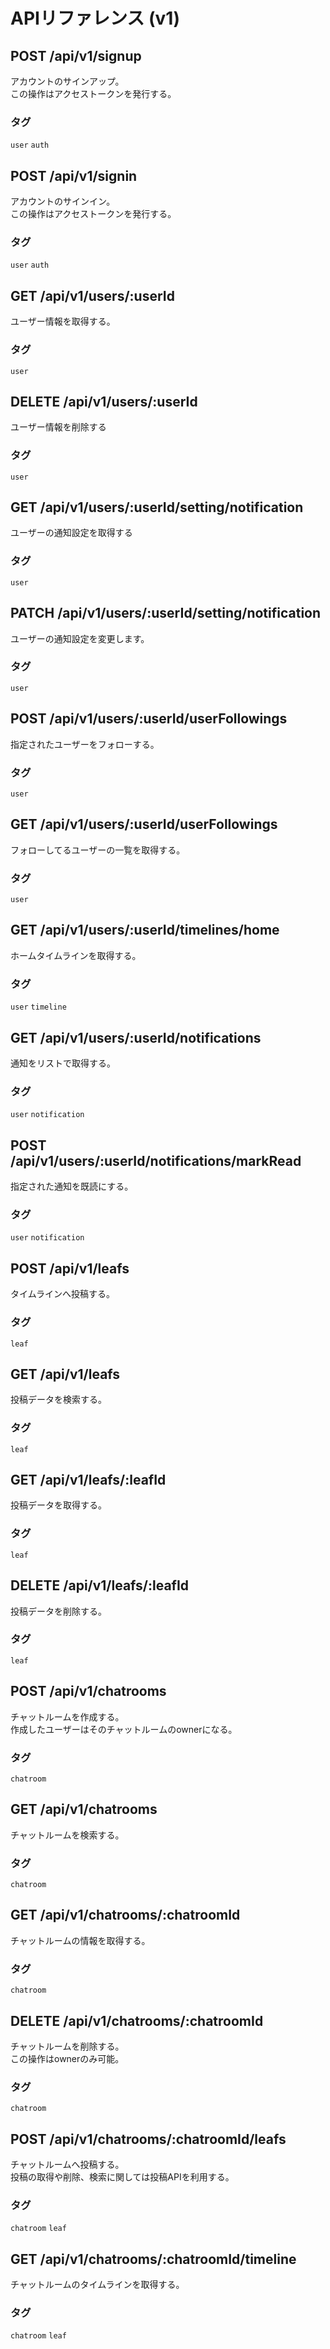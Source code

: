 # APIリファレンス (v1)

## POST /api/v1/signup
アカウントのサインアップ。\
この操作はアクセストークンを発行する。
### タグ
`user` `auth`

## POST /api/v1/signin
アカウントのサインイン。\
この操作はアクセストークンを発行する。
### タグ
`user` `auth`

## GET /api/v1/users/:userId
ユーザー情報を取得する。
### タグ
`user`

## DELETE /api/v1/users/:userId
ユーザー情報を削除する
### タグ
`user`

## GET /api/v1/users/:userId/setting/notification
ユーザーの通知設定を取得する
### タグ
`user`

## PATCH /api/v1/users/:userId/setting/notification
ユーザーの通知設定を変更します。
### タグ
`user`

## POST /api/v1/users/:userId/userFollowings
指定されたユーザーをフォローする。
### タグ
`user`

## GET /api/v1/users/:userId/userFollowings
フォローしてるユーザーの一覧を取得する。
### タグ
`user`

## GET /api/v1/users/:userId/timelines/home
ホームタイムラインを取得する。
### タグ
`user` `timeline`

## GET /api/v1/users/:userId/notifications
通知をリストで取得する。
### タグ
`user` `notification`

## POST /api/v1/users/:userId/notifications/markRead
指定された通知を既読にする。
### タグ
`user` `notification`

## POST /api/v1/leafs
タイムラインへ投稿する。
### タグ
`leaf`

## GET /api/v1/leafs
投稿データを検索する。
### タグ
`leaf`

## GET /api/v1/leafs/:leafId
投稿データを取得する。
### タグ
`leaf`

## DELETE /api/v1/leafs/:leafId
投稿データを削除する。
### タグ
`leaf`

## POST /api/v1/chatrooms
チャットルームを作成する。\
作成したユーザーはそのチャットルームのownerになる。
### タグ
`chatroom`

## GET /api/v1/chatrooms
チャットルームを検索する。
### タグ
`chatroom`

## GET /api/v1/chatrooms/:chatroomId
チャットルームの情報を取得する。
### タグ
`chatroom`

## DELETE /api/v1/chatrooms/:chatroomId
チャットルームを削除する。\
この操作はownerのみ可能。
### タグ
`chatroom`

## POST /api/v1/chatrooms/:chatroomId/leafs
チャットルームへ投稿する。\
投稿の取得や削除、検索に関しては投稿APIを利用する。
### タグ
`chatroom` `leaf`

## GET /api/v1/chatrooms/:chatroomId/timeline
チャットルームのタイムラインを取得する。
### タグ
`chatroom` `leaf`
